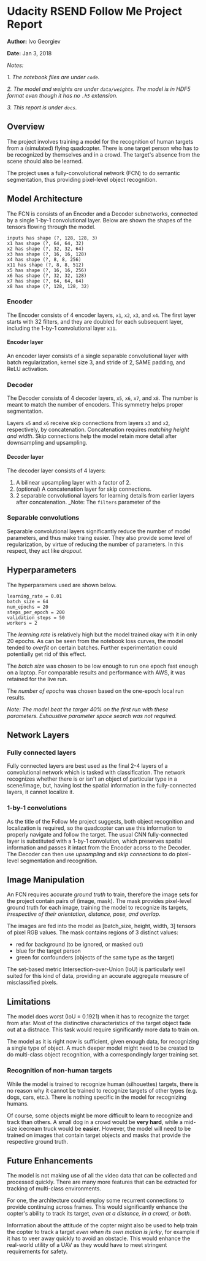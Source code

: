 # Udacity RSEND Follow Me Project Report

**Author:** Ivo Georgiev

**Date:** Jan 3, 2018

_Notes:_

_1. The notebook files are under `code`._

_2. The model and weights are under `data/weights`. The model is in HDF5 format even though it has no `.h5` extension._
  
_3. This report is under `docs`._

## Overview

The project involves training a model for the recognition of human targets from a (simulated) flying quadcopter. There is one target person who has to be recognized by themselves and in a crowd. The target's absence from the scene should also be learned.

The project uses a fully-convolutional network (FCN) to do semantic segmentation, thus providing pixel-level object recognition. 

## Model Architecture

The FCN is consists of an Encoder and a Decoder subnetworks, connected by a single 1-by-1 convolutional layer. Below are shown the shapes of the tensors flowing through the model.
```
inputs has shape (?, 128, 128, 3)
x1 has shape (?, 64, 64, 32)
x2 has shape (?, 32, 32, 64)
x3 has shape (?, 16, 16, 128)
x4 has shape (?, 8, 8, 256)
x11 has shape (?, 8, 8, 512)
x5 has shape (?, 16, 16, 256)
x6 has shape (?, 32, 32, 128)
x7 has shape (?, 64, 64, 64)
x8 has shape (?, 128, 128, 32)
```

### Encoder

The Encoder consists of 4 encoder layers, `x1`, `x2`, `x3`, and `x4`. The first layer starts with 32 filters, and they are doubled for each subsequent layer, including the 1-by-1 convolutional layer `x11`.

#### Encoder layer

An encoder layer consists of a single separable convolutional layer with batch regularization, kernel size 3, and stride of 2, SAME padding, and ReLU activation.

### Decoder

The Decoder consists of 4 decoder layers, `x5`, `x6`, `x7`, and `x8`. The number is meant to match the number of encoders. This symmetry helps proper segmentation.

Layers `x5` and `x6` receive skip connections from layers `x3` and `x2`, respectively, by concatenation. Concatenation requires _matching height and width_. Skip connections help the model retain more detail after downsampling and upsampling.

#### Decoder layer

The decoder layer consists of 4 layers:
  1. A bilinear upsampling layer with a factor of 2.
  2. (optional) A concatenation layer for skip connections.
  3. 2 separable convolutional layers for learning details from earlier layers after concatenation. _Note: The `filters` parameter of the

### Separable convolutions

Separable convolutional layers significantly reduce the number of model parameters, and thus make traing easier. They also provide some level of regularization, by virtue of reducing the number of parameters. In this respect, they act like _dropout_.

## Hyperparameters

The hyperparamers used are shown below.
```
learning_rate = 0.01
batch_size = 64
num_epochs = 20
steps_per_epoch = 200
validation_steps = 50
workers = 2
```

The _learning rate_ is relatively high but the model trained okay with it in only 20 epochs. As can be seen from the notebook loss curves, the model tended to _overfit_ on certain batches. Further experimentation could potentially get rid of this effect.

The _batch size_ was chosen to be low enough to run one epoch fast enough on a laptop. For comparable results and performance with AWS, it was retained for the live run.

The _number of epochs_ was chosen based on the one-epoch local run results. 

_Note: The model beat the targer 40% on the first run with these parameters. Exhaustive parameter space search was not required._

## Network Layers

### Fully connected layers

Fully connected layers are best used as the final 2-4 layers of a convolutional network which is tasked with classification. The network recognizes whether there is or isn't an object of particular type in a scene/image, but, having lost the spatial information in the fully-connected layers, it cannot localize it.

### 1-by-1 convolutions

As the title of the Follow Me project suggests, both object recognition and localization is required, so the quadcopter can use this information to properly navigate and follow the target. The usual CNN fully-connected layer is substituted with a 1-by-1 convolution, which preserves spatial information and passes it intact from the Encoder acorss to the Decoder. The Decoder can then use _upsampling_ and _skip connections_ to do pixel-level segmentation and recognition.

## Image Manipulation

An FCN requires accurate _ground truth_ to train, therefore the image sets for the project contain pairs of (image, mask). The mask provides pixel-level ground truth for each image, training the model to recognize its targets, _irrespective of their orientation, distance, pose, and overlap_.

The images are fed into the model as [batch_size, height, width, 3] tensors of pixel RGB values. The mask contains regions of 3 distinct values:
  * red for background (to be ignored, or masked out)
  * blue for the target person
  * green for confounders (objects of the same type as the target)
  
The set-based metric Intersection-over-Union (IoU) is particularly well suited for this kind of data, providing an accurate aggregate measure of misclassified pixels.

## Limitations

The model does worst (IoU = 0.1921) when it has to recognize the target from afar. Most of the distinctive characteristics of the target object fade out at a distnace. This task would require significantly more data to train on.

The model as it is right now is sufficient, given enough data, for recognizing a single type of object. A much deeper model might need to be created to do multi-class object recognition, with a correspondingly larger training set.

### Recognition of non-human targets

While the model is trained to recognize human (silhouettes) targets, there is no reason why it cannot be trained to recognize targets of other types (e.g. dogs, cars, etc.). There is nothing specific in the model for recognizing humans. 

Of course, some objects might be more difficult to learn to recognize and track than others. A small dog in a crowd would be **very hard**, while a mid-size icecream truck would be **easier**. However, the model will need to be trained on images that contain target objects and masks that provide the respective ground truth.

## Future Enhancements

The model is not making use of all the video data that can be collected and processed quickly. There are many more features that can be extracted for tracking of multi-class environments.

For one, the architecture could employ some recurrent connections to provide continuing across frames. This would significantly enhance the copter's ability to track its target, _even at a distance, in a crowd, or both_. 

Information about the attitude of the copter might also be used to help train the copter to track a target _even when its own motion is jerky_, for example if it has to veer away quickly to avoid an obstacle. This would enhance the real-world utility of a UAV as they would have to meet stringent requirements for safety.
